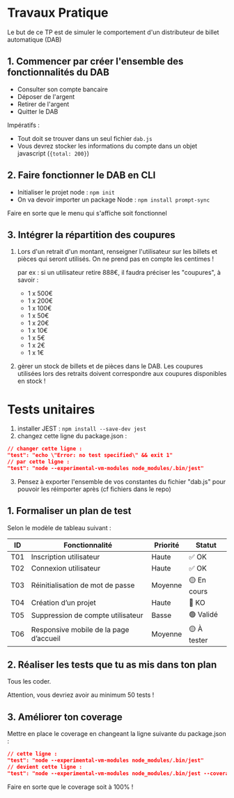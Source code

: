 # Travaux Pratique

Le but de ce TP est de simuler le comportement d'un distributeur de billet automatique (DAB)

## 1. Commencer par créer l'ensemble des fonctionnalités du DAB

- Consulter son compte bancaire
- Déposer de l'argent
- Retirer de l'argent
- Quitter le DAB

Impératifs :

- Tout doit se trouver dans un seul fichier `dab.js`
- Vous devrez stocker les informations du compte dans un objet javascript (`{total: 200}`)

## 2. Faire fonctionner le DAB en CLI

- Initialiser le projet node : `npm init`
- On va devoir importer un package Node : `npm install prompt-sync`

Faire en sorte que le menu qui s'affiche soit fonctionnel

## 3. Intégrer la répartition des coupures

1. Lors d'un retrait d'un montant, renseigner l'utilisateur sur les billets et pièces qui seront utilisés. On ne prend pas en compte les centimes !

    par ex : si un utilisateur retire 888€, il faudra préciser les "coupures", à savoir : 
    - 1 x 500€
    - 1 x 200€
    - 1 x 100€
    - 1 x 50€
    - 1 x 20€
    - 1 x 10€
    - 1 x 5€
    - 1 x 2€
    - 1 x 1€

2. gèrer un stock de billets et de pièces dans le DAB. Les coupures utilisées lors des retraits doivent correspondre aux coupures disponibles en stock !

# Tests unitaires

1. installer JEST : `npm install --save-dev jest`
2. changez cette ligne du package.json : 
```json
// changer cette ligne : 
"test": "echo \"Error: no test specified\" && exit 1"
// par cette ligne : 
"test": "node --experimental-vm-modules node_modules/.bin/jest"
```
3. Pensez à exporter l'ensemble de vos constantes du fichier "dab.js" pour pouvoir les réimporter après (cf fichiers dans le repo)

## 1. Formaliser un plan de test

Selon le modèle de tableau suivant :

| ID | Fonctionnalité                        | Priorité | Statut  |
|----|---------------------------------------|----------|---------|
| T01| Inscription utilisateur               | Haute    | ✅ OK    |
| T02| Connexion utilisateur                 | Haute    | ✅ OK    |
| T03| Réinitialisation de mot de passe      | Moyenne  | 🟡 En cours |
| T04| Création d’un projet                  | Haute    | 🔴 KO    |
| T05| Suppression de compte utilisateur     | Basse    | 🟢 Validé |
| T06| Responsive mobile de la page d’accueil| Moyenne  | 🟡 À tester |

## 2. Réaliser les tests que tu as mis dans ton plan

Tous les coder.

Attention, vous devriez avoir au minimum 50 tests !

## 3. Améliorer ton coverage

Mettre en place le coverage en changeant la ligne suivante du package.json : 

```json
// cette ligne : 
"test": "node --experimental-vm-modules node_modules/.bin/jest"
// devient cette ligne : 
"test": "node --experimental-vm-modules node_modules/.bin/jest --coverage"
```

Faire en sorte que le coverage soit à 100% !